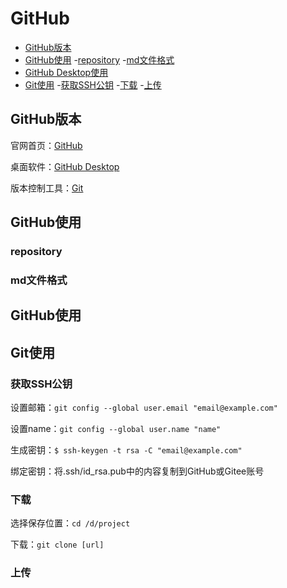 # GitHub

* [GitHub版本](#GitHub版本)
* [GitHub使用](#GitHub使用)
  -[repository](#repository)
  -[md文件格式](#md文件格式)
* [GitHub Desktop使用](#GitHub使用)
* [Git使用](#Git使用)
  -[获取SSH公钥](#获取SSH公钥)
  -[下载](#下载)
  -[上传](#上传)

## GitHub版本

官网首页：[GitHub](https://github.com/)

桌面软件：[GitHub Desktop](https://desktop.github.com/)

版本控制工具：[Git](https://git-scm.com/)
## GitHub使用

### repository

### md文件格式

## GitHub使用

## Git使用

### 获取SSH公钥
设置邮箱：`git config --global user.email "email@example.com"`

设置name：`git config --global user.name "name"`

生成密钥：`$ ssh-keygen -t rsa -C "email@example.com"`

绑定密钥：将.ssh/id_rsa.pub中的内容复制到GitHub或Gitee账号

### 下载
选择保存位置：`cd /d/project`

下载：`git clone [url]`

### 上传
